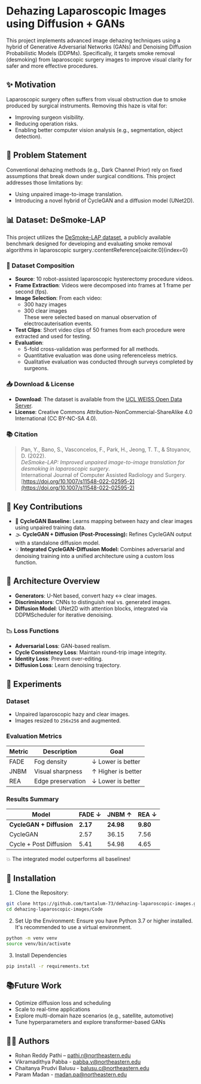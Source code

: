 # Dehazing Laparoscopic Images using Diffusion + GANs

This project implements advanced image dehazing techniques using a hybrid of Generative Adversarial Networks (GANs) and Denoising Diffusion Probabilistic Models (DDPMs). Specifically, it targets smoke removal (desmoking) from laparoscopic surgery images to improve visual clarity for safer and more effective procedures.

## ✨ Motivation

Laparoscopic surgery often suffers from visual obstruction due to smoke produced by surgical instruments. Removing this haze is vital for:

- Improving surgeon visibility.
- Reducing operation risks.
- Enabling better computer vision analysis (e.g., segmentation, object detection).

## 📌 Problem Statement

Conventional dehazing methods (e.g., Dark Channel Prior) rely on fixed assumptions that break down under surgical conditions. This project addresses those limitations by:

- Using unpaired image-to-image translation.
- Introducing a novel hybrid of CycleGAN and a diffusion model (UNet2D).

## 📊 Dataset: DeSmoke-LAP

This project utilizes the [DeSmoke-LAP dataset](https://www.ucl.ac.uk/interventional-surgical-sciences/weiss-open-research/weiss-open-data-server/desmoke-lap), a publicly available benchmark designed for developing and evaluating smoke removal algorithms in laparoscopic surgery.&#8203;:contentReference[oaicite:0]{index=0}

### 📁 Dataset Composition

- **Source**: 10 robot-assisted laparoscopic hysterectomy procedure videos.
- **Frame Extraction**: Videos were decomposed into frames at 1 frame per second (fps).
- **Image Selection**: From each video:
  - 300 hazy images
  - 300 clear images  
  These were selected based on manual observation of electrocauterisation events.
- **Test Clips**: Short video clips of 50 frames from each procedure were extracted and used for testing.
- **Evaluation**:
  - 5-fold cross-validation was performed for all methods.
  - Quantitative evaluation was done using referenceless metrics.
  - Qualitative evaluation was conducted through surveys completed by surgeons.

### 📥 Download & License

- **Download**: The dataset is available from the [UCL WEISS Open Data Server](https://www.ucl.ac.uk/interventional-surgical-sciences/weiss-open-research/weiss-open-data-server/desmoke-lap).
- **License**: Creative Commons Attribution-NonCommercial-ShareAlike 4.0 International (CC BY-NC-SA 4.0).


### 📚 Citation

> Pan, Y., Bano, S., Vasconcelos, F., Park, H., Jeong, T. T., & Stoyanov, D. (2022).  
> *DeSmoke-LAP: Improved unpaired image-to-image translation for desmoking in laparoscopic surgery*.  
> International Journal of Computer Assisted Radiology and Surgery.  
> [https://doi.org/10.1007/s11548-022-02595-2](https://doi.org/10.1007/s11548-022-02595-2)

## 🚀 Key Contributions

- 🔁 **CycleGAN Baseline:** Learns mapping between hazy and clear images using unpaired training data.
- 🌫️ **CycleGAN + Diffusion (Post-Processing):** Refines CycleGAN output with a standalone diffusion model.
- 💡 **Integrated CycleGAN-Diffusion Model:** Combines adversarial and denoising training into a unified architecture using a custom loss function.

## 🧠 Architecture Overview

- **Generators**: U-Net based, convert hazy ↔ clear images.
- **Discriminators**: CNNs to distinguish real vs. generated images.
- **Diffusion Model**: UNet2D with attention blocks, integrated via DDPMScheduler for iterative denoising.

### 📉 Loss Functions

- **Adversarial Loss**: GAN-based realism.
- **Cycle Consistency Loss**: Maintain round-trip image integrity.
- **Identity Loss**: Prevent over-editing.
- **Diffusion Loss**: Learn denoising trajectory.

## 🧪 Experiments

### Dataset

- Unpaired laparoscopic hazy and clear images.
- Images resized to `256x256` and augmented.

### Evaluation Metrics

| Metric | Description | Goal |
|--------|-------------|------|
| FADE   | Fog density | ↓ Lower is better |
| JNBM   | Visual sharpness | ↑ Higher is better |
| REA    | Edge preservation | ↓ Lower is better |

### Results Summary

| Model                 | FADE ↓ | JNBM ↑ | REA ↓ |
|----------------------|--------|--------|--------|
| **CycleGAN + Diffusion** | **2.17** | **24.98** | **9.80** |
| CycleGAN             | 2.57   | 36.15   | 7.56   |
| Cycle + Post Diffusion | 5.41 | 54.98   | 4.65   |

💥 The integrated model outperforms all baselines!

## 🧰 Installation
1. Clone the Repository:
```bash
git clone https://github.com/tantalum-73/dehazing-laparoscopic-images.git
cd dehazing-laparoscopic-images/Code
```
2. Set Up the Environment:
   Ensure you have Python 3.7 or higher installed. It's recommended to use a virtual environment.
```bash
python -m venv venv
source venv/bin/activate
```
3. Install Dependencies
```bash
pip install -r requirements.txt
```

## 📚Future Work
- Optimize diffusion loss and scheduling
- Scale to real-time applications
- Explore multi-domain haze scenarios (e.g., satellite, automotive)
- Tune hyperparameters and explore transformer-based GANs

## 🧑‍💻 Authors
- Rohan Reddy Pathi – pathi.r@northeastern.edu
- Vikramadithya Pabba - pabba.v@northeastern.edu
- Chaitanya Prudvi Balusu - balusu.c@northeastern.edu
- Param Madan - madan.pa@northeastern.edu
